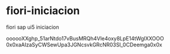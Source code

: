 # fiori-iniciacion
fiori sap ui5 iniciacion 

oooooXX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XXOOO
0x0xaAIzaSyCWSewUpa3JGNcsvkGRcNR03Sl_0CDeemga0x0x
